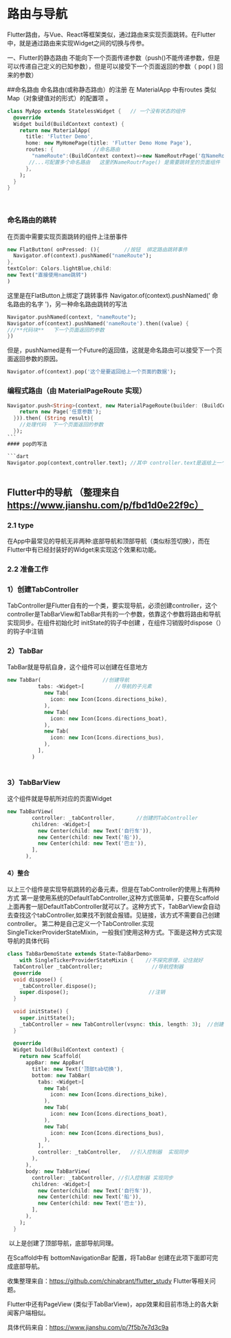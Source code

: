 # 路由与导航
Flutter路由，与Vue、React等框架类似，通过路由来实现页面跳转。在Flutter中，就是通过路由来实现Widget之间的切换与传参。

一、Flutter的静态路由 不能向下一个页面传递参数（push()不能传递参数，但是可以传递自己定义的已知参数），但是可以接受下一个页面返回的参数（ pop( ) 回来的参数）

##命名路由
命名路由(或称静态路由）的注册  在 MaterialApp 中有routes 类似Map（对象键值对的形式）的配置项 。

```Dart
class MyApp extends StatelessWidget {   // 一个没有状态的组件
  @override
  Widget build(BuildContext context) {
    return new MaterialApp(
      title: 'Flutter Demo',
      home: new MyHomePage(title: 'Flutter Demo Home Page'),
      routes: {             //命名路由
        "nameRoute":(BuildContext context)=>new NameRoutrPage('在NameRoutrPage页面中定义的参数'), //"路由名称" 对应跳转的页面（组件）
       //...可配置多个命名路由   这里的NameRoutrPage() 是需要跳转至的页面组件 需要另外声明
      },
    );
  }
}
```
​
### 命名路由的跳转 
在页面中需要实现页面跳转的组件上注册事件
```Dart
new FlatButton( onPressed: (){        //按钮  绑定路由跳转事件
  Navigator.of(context).pushNamed("nameRoute");
}, 
textColor: Colors.lightBlue,child: 
new Text("直接使用name跳转")
)
```
这里是在FlatButton上绑定了跳转事件 Navigator.of(context).pushNamed(' 命名路由的名字 ')，另一种命名路由跳转的写法

```dart
Navigator.pushNamed(context, "nameRoute");
Navigator.of(context).pushNamed('nameRoute').then((value) {
///**代码块**   下一个页面返回的参数
})
```
但是，pushNamed是有一个Future的返回值，这就是命名路由可以接受下一个页面返回参数的原因。
```dart
Navigator.of(context).pop('这个是要返回给上一个页面的数据');
```
### 编程式路由（由 MaterialPageRoute 实现）
```Dart
Navigator.push<String>(context, new MaterialPageRoute(builder: (BuildContext context){
    return new Page('任意参数'); 
  })).then( (String result){
    //处理代码  下一个页面返回的参数
  });
​```
#### pop的写法

```dart
Navigator.pop(context,controller.text); //其中 controller.text是返给上一个页面的参数
​
```
## Flutter中的导航  （整理来自 https://www.jianshu.com/p/fbd1d0e22f9c）

### 2.1 type
在App中最常见的导航无非两种:底部导航和顶部导航（类似标签切换），而在Flutter中有已经封装好的Widget来实现这个效果和功能。

### 2.2 准备工作

### 1）创建TabController

TabController是Flutter自有的一个类，要实现导航，必须创建controller，这个controller是TabBarView和TabBar共有的一个参数，依靠这个参数将路由和导航实现同步。在组件初始化时 initState的钩子中创建 ，在组件习销毁时dispose（）的钩子中注销

### 2）TabBar

TabBar就是导航自身，这个组件可以创建在任意地方


```dart
new TabBar(                    //创建导航
          tabs: <Widget>[          //导航的子元素
            new Tab(
              icon: new Icon(Icons.directions_bike),
            ),
            new Tab(
              icon: new Icon(Icons.directions_boat),
            ),
            new Tab(
              icon: new Icon(Icons.directions_bus),
            ),
          ],
        )
​
```


### 3）TabBarView
这个组件就是导航所对应的页面Widget
```dart
new TabBarView(
        controller: _tabController,       //创建的TabController
        children: <Widget>[
          new Center(child: new Text('自行车')),
          new Center(child: new Text('船')),
          new Center(child: new Text('巴士')),
        ],
      ),
```
#### 4）整合
以上三个组件是实现导航跳转的必备元素，但是在TabController的使用上有两种方式
第一是使用系统的DefaultTabController,这种方式很简单，只要在Scaffold上面再套一层DefaultTabController就可以了。这种方式下，TabBarView会自动去查找这个tabController,如果找不到就会报错。见链接，该方式不需要自己创建controller。
第二种是自己定义一个TabController.实现SingleTickerProviderStateMixin，一般我们使用这种方式。下面是这种方式实现导航的具体代码
```dart
class TabBarDemoState extends State<TabBarDemo>
    with SingleTickerProviderStateMixin {    //不探究原理，记住就好
  TabController _tabController;                //导航控制器
  @override
  void dispose() {
    _tabController.dispose();
    super.dispose();                          //注销
  }
​
  void initState() {
    super.initState();
    _tabController = new TabController(vsync: this, length: 3);  //创建 length：根据实际写
  }
​
  @override
  Widget build(BuildContext context) {
    return new Scaffold(
      appBar: new AppBar(
        title: new Text('顶部tab切换'),
        bottom: new TabBar(
          tabs: <Widget>[
            new Tab(
              icon: new Icon(Icons.directions_bike),
            ),
            new Tab(
              icon: new Icon(Icons.directions_boat),
            ),
            new Tab(
              icon: new Icon(Icons.directions_bus),
            ),
          ],
          controller: _tabController,   //引入控制器  实现同步
        ),
      ),
      body: new TabBarView(
        controller: _tabController, //引入控制器 实现同步
        children: <Widget>[
          new Center(child: new Text('自行车')),
          new Center(child: new Text('船')),
          new Center(child: new Text('巴士')),
        ],
      ),
    );
  }
```
​
以上是创建了顶部导航，底部导航同理。

在Scaffold中有 bottomNavigationBar 配置，将TabBar 创建在此项下面即可完成底部导航。



收集整理来自：https://github.com/chinabrant/flutter_study Flutter等相关问题。



Flutter中还有PageView (类似于TabBarView)，app效果和目前市场上的各大新闻客户端相似。

具体代码来自：https://www.jianshu.com/p/7f5b7e7d3c9a